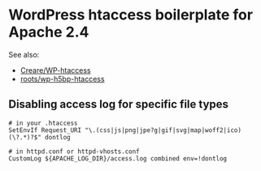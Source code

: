 # WordPress htaccess boilerplate for Apache 2.4

See also:  
- [Creare/WP-htaccess](https://github.com/Creare/WP-htaccess/blob/master/.htaccess)
- [roots/wp-h5bp-htaccess](https://github.com/roots/wp-h5bp-htaccess/blob/master/h5bp-htaccess.conf)


## Disabling access log for specific file types
```
# in your .htaccess
SetEnvIf Request_URI "\.(css|js|png|jpe?g|gif|svg|map|woff2|ico)(\?.*)?$" dontlog

# in httpd.conf or httpd-vhosts.conf
CustomLog ${APACHE_LOG_DIR}/access.log combined env=!dontlog
``` 
